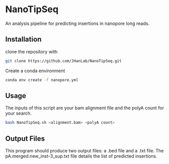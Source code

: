 # NanoTipSeq
An analysis pipeline for predicting insertions in nanopore long reads.
## Installation
clone the repository with 
```bash
git clone https://github.com/JHanLab/NanoTipSeq.git
```
Create a conda environment
```bash
conda env create -f nanopore.yml
```
## Usage
The inputs of this script are your bam alignment file and the polyA count for your search.
```bash
bash NanoTipSeq.sh <alignment.bam> <polyA count>
```
## Output Files
This program should produce two output files: a .bed file and a .txt file. The pA.merged.new_inst-3_sup.txt file details the list of predicted insertions.
